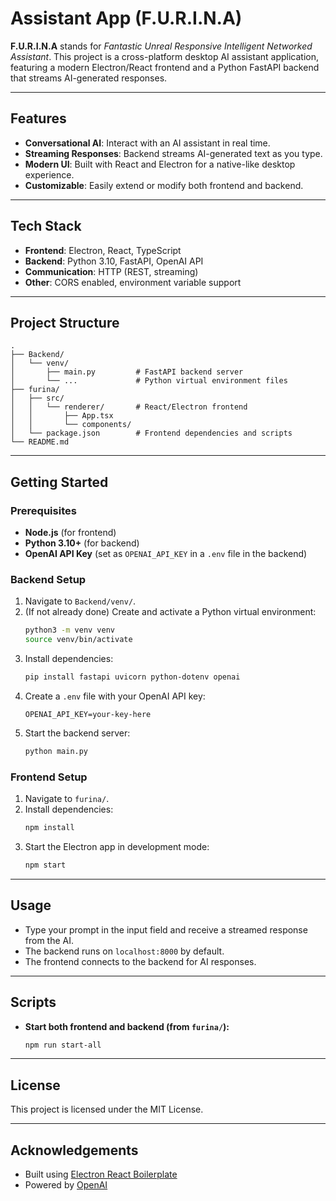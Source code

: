 # Assistant App (F.U.R.I.N.A)

**F.U.R.I.N.A** stands for *Fantastic Unreal Responsive Intelligent Networked Assistant*.
This project is a cross-platform desktop AI assistant application, featuring a modern Electron/React frontend and a Python FastAPI backend that streams AI-generated responses.

---

## Features

- **Conversational AI**: Interact with an AI assistant in real time.
- **Streaming Responses**: Backend streams AI-generated text as you type.
- **Modern UI**: Built with React and Electron for a native-like desktop experience.
- **Customizable**: Easily extend or modify both frontend and backend.

---

## Tech Stack

- **Frontend**: Electron, React, TypeScript
- **Backend**: Python 3.10, FastAPI, OpenAI API
- **Communication**: HTTP (REST, streaming)
- **Other**: CORS enabled, environment variable support

---

## Project Structure

```
.
├── Backend/
│   └── venv/
│       ├── main.py         # FastAPI backend server
│       └── ...             # Python virtual environment files
├── furina/
│   ├── src/
│   │   └── renderer/       # React/Electron frontend
│   │       ├── App.tsx
│   │       └── components/
│   └── package.json        # Frontend dependencies and scripts
└── README.md
```

---

## Getting Started

### Prerequisites

- **Node.js** (for frontend)
- **Python 3.10+** (for backend)
- **OpenAI API Key** (set as `OPENAI_API_KEY` in a `.env` file in the backend)

### Backend Setup

1. Navigate to `Backend/venv/`.
2. (If not already done) Create and activate a Python virtual environment:
   ```bash
   python3 -m venv venv
   source venv/bin/activate
   ```
3. Install dependencies:
   ```bash
   pip install fastapi uvicorn python-dotenv openai
   ```
4. Create a `.env` file with your OpenAI API key:
   ```
   OPENAI_API_KEY=your-key-here
   ```
5. Start the backend server:
   ```bash
   python main.py
   ```

### Frontend Setup

1. Navigate to `furina/`.
2. Install dependencies:
   ```bash
   npm install
   ```
3. Start the Electron app in development mode:
   ```bash
   npm start
   ```

---

## Usage

- Type your prompt in the input field and receive a streamed response from the AI.
- The backend runs on `localhost:8000` by default.
- The frontend connects to the backend for AI responses.

---

## Scripts

- **Start both frontend and backend (from `furina/`):**
  ```bash
  npm run start-all
  ```

---

## License

This project is licensed under the MIT License.

---

## Acknowledgements

- Built using [Electron React Boilerplate](https://github.com/electron-react-boilerplate/electron-react-boilerplate)
- Powered by [OpenAI](https://openai.com/)
